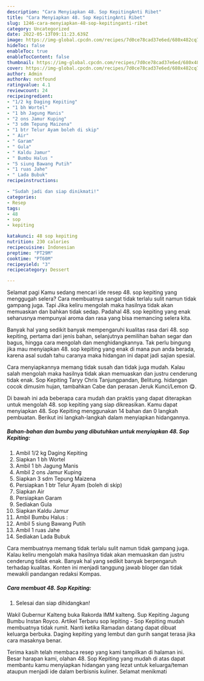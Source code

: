 ```yaml
---
description: "Cara Menyiapkan 48. Sop KepitingAnti Ribet"
title: "Cara Menyiapkan 48. Sop KepitingAnti Ribet"
slug: 1246-cara-menyiapkan-48-sop-kepitinganti-ribet
category: Uncategorized
date: 2022-05-13T09:11:23.639Z
image: https://img-global.cpcdn.com/recipes/7d0ce78cad37e6ed/680x482cq70/48-sop-kepiting-foto-resep-utama.jpg
hideToc: false
enableToc: true
enableTocContent: false
thumbnail: https://img-global.cpcdn.com/recipes/7d0ce78cad37e6ed/680x482cq70/48-sop-kepiting-foto-resep-utama.jpg
cover: https://img-global.cpcdn.com/recipes/7d0ce78cad37e6ed/680x482cq70/48-sop-kepiting-foto-resep-utama.jpg
author: Admin
authorAv: notfound
ratingvalue: 4.1
reviewcount: 24
recipeingredient:
- "1/2 kg Daging Kepiting"
- "1 bh Wortel"
- "1 bh Jagung Manis"
- "2 ons Jamur Kuping"
- "3 sdm Tepung Maizena"
- "1 btr Telur Ayam boleh di skip"
- " Air"
- " Garam"
- " Gula"
- " Kaldu Jamur"
- " Bumbu Halus "
- "5 siung Bawang Putih"
- "1 ruas Jahe"
- " Lada Bubuk"
recipeinstructions:

- "Sudah jadi dan siap dinikmati!"
categories:
- Resep
tags:
- 48
- sop
- kepiting

katakunci: 48 sop kepiting 
nutrition: 230 calories
recipecuisine: Indonesian
preptime: "PT29M"
cooktime: "PT60M"
recipeyield: "3"
recipecategory: Dessert

---
```



Selamat pagi Kamu sedang mencari ide resep 48. sop kepiting yang menggugah selera? Cara membuatnya sangat tidak terlalu sulit namun tidak gampang juga. Tapi Jika keliru mengolah maka hasilnya tidak akan memuaskan dan bahkan tidak sedap. Padahal 48. sop kepiting yang enak seharusnya mempunyai aroma dan rasa yang bisa memancing selera kita.


Banyak hal yang sedikit banyak mempengaruhi kualitas rasa dari 48. sop kepiting, pertama dari jenis bahan, selanjutnya pemilihan bahan segar dan bagus, hingga cara mengolah dan menghidangkannya. Tak perlu bingung jika mau menyiapkan 48. sop kepiting yang enak di mana pun anda berada, karena asal sudah tahu caranya maka hidangan ini dapat jadi sajian spesial.

Cara menyiapkannya memang tidak susah dan tidak juga mudah. Kalau salah mengolah maka hasilnya tidak akan memuaskan dan justru cenderung tidak enak. Sop Kepiting Taryy Chris Tanjungpandan, Belitung. hidangan cocok dimusim hujan, tambahkan Cabe dan perasan Jeruk Kunci/Lemon 😋.


Di bawah ini ada beberapa cara mudah dan praktis yang dapat diterapkan untuk mengolah 48. sop kepiting yang siap dikreasikan. Kamu dapat menyiapkan 48. Sop Kepiting menggunakan 14 bahan dan 0 langkah pembuatan. Berikut ini langkah-langkah dalam menyiapkan hidangannya.

<!--inarticleads1-->

##### Bahan-bahan dan bumbu yang dibutuhkan untuk menyiapkan 48. Sop Kepiting:

1. Ambil 1/2 kg Daging Kepiting
1. Siapkan 1 bh Wortel
1. Ambil 1 bh Jagung Manis
1. Ambil 2 ons Jamur Kuping
1. Siapkan 3 sdm Tepung Maizena
1. Persiapkan 1 btr Telur Ayam (boleh di skip)
1. Siapkan  Air
1. Persiapkan  Garam
1. Sediakan  Gula
1. Siapkan  Kaldu Jamur
1. Ambil  Bumbu Halus :
1. Ambil 5 siung Bawang Putih
1. Ambil 1 ruas Jahe
1. Sediakan  Lada Bubuk


Cara membuatnya memang tidak terlalu sulit namun tidak gampang juga. Kalau keliru mengolah maka hasilnya tidak akan memuaskan dan justru cenderung tidak enak. Banyak hal yang sedikit banyak berpengaruh terhadap kualitas. Konten ini menjadi tanggung jawab bloger dan tidak mewakili pandangan redaksi Kompas. 

<!--inarticleads2-->

##### Cara membuat 48. Sop Kepiting:


1. Selesai dan siap dihidangkan!

Wakil Gubernur Kalteng buka Rakorda IMM kalteng. Sup Kepiting Jagung Bumbu Instan Royco. Artikel Terbaru sop lepiting - Sop Kepiting mudah membuatnya tidak rumit. Nanti ketika Ramadan datang dapat dibuat keluarga berbuka. Daging kepiting yang lembut dan gurih sangat terasa jika cara masaknya benar. 

Terima kasih telah membaca resep yang kami tampilkan di halaman ini. Besar harapan kami, olahan 48. Sop Kepiting yang mudah di atas dapat membantu kamu menyiapkan hidangan yang lezat untuk keluarga/teman ataupun menjadi ide dalam berbisnis kuliner. Selamat menikmati
